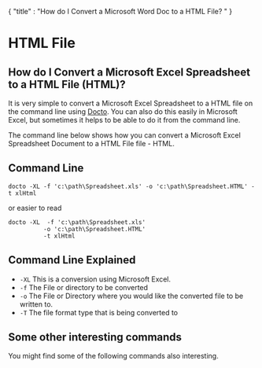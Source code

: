 {
    "title" : "How do I Convert a Microsoft Word Doc to a HTML File? " 
}

HTML File 
==

How do I Convert a Microsoft Excel Spreadsheet to a HTML File (HTML)?         
-

It is very simple to convert a Microsoft Excel Spreadsheet to a HTML file  on the command line using [Docto](https://github.com/tobya/docto). You can also do this easily in Microsoft Excel, but sometimes it helps to be able to do it from the command line.  

The command line below shows how you can convert a Microsoft Excel Spreadsheet Document to a HTML File file - HTML.

Command Line 
-

 ````
 docto -XL -f 'c:\path\Spreadsheet.xls' -o 'c:\path\Spreadsheet.HTML' -t xlHtml
 ````

 or easier to read

  ````
 docto -XL  -f 'c:\path\Spreadsheet.xls' 
            -o 'c:\path\Spreadsheet.HTML' 
            -t xlHtml
 ````

Command Line Explained 
-

 - `-XL`   This is a conversion using Microsoft Excel.  
 - `-f`   The File or directory to be converted 
 - `-o`   The File or Directory where you would like the converted file to be written to.
 - `-T`   The file format type that is being converted to




Some other interesting commands
-

You might find some of the following commands also interesting.

    

